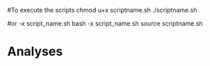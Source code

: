 #To execute the scripts
chmod u+x scriptname.sh
./scriptname.sh

#or
-x script_name.sh
bash -x script_name.sh
source scriptname.sh

# Analyses
